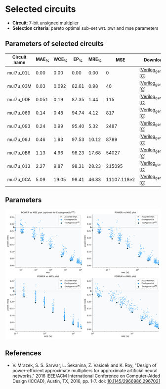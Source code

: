 
Selected circuits
===================
 - **Circuit**: 7-bit unsigned multiplier
 - **Selection criteria**: pareto optimal sub-set wrt. pwr and mse parameters

Parameters of selected circuits
----------------------------

| Circuit name | MAE<sub>%</sub> | WCE<sub>%</sub> | EP<sub>%</sub> | MRE<sub>%</sub> | MSE | Download |
| --- |  --- | --- | --- | --- | --- | --- | 
| mul7u_01L | 0.00 | 0.00 | 0.00 | 0.00 | 0 |  [[Verilog<sub>generic</sub>](mul7u_01L.v)]  [[C](mul7u_01L.c)] |
| mul7u_03M | 0.03 | 0.092 | 82.61 | 0.98 | 40 |  [[Verilog<sub>generic</sub>](mul7u_03M.v)]  [[C](mul7u_03M.c)] |
| mul7u_0DE | 0.051 | 0.19 | 87.35 | 1.44 | 115 |  [[Verilog<sub>generic</sub>](mul7u_0DE.v)]  [[C](mul7u_0DE.c)] |
| mul7u_069 | 0.14 | 0.48 | 94.74 | 4.12 | 817 |  [[Verilog<sub>generic</sub>](mul7u_069.v)]  [[C](mul7u_069.c)] |
| mul7u_093 | 0.24 | 0.99 | 95.40 | 5.32 | 2487 |  [[Verilog<sub>generic</sub>](mul7u_093.v)]  [[C](mul7u_093.c)] |
| mul7u_09J | 0.46 | 1.93 | 97.53 | 10.12 | 8789 |  [[Verilog<sub>generic</sub>](mul7u_09J.v)]  [[C](mul7u_09J.c)] |
| mul7u_0B6 | 1.13 | 4.96 | 98.23 | 17.68 | 54027 |  [[Verilog<sub>generic</sub>](mul7u_0B6.v)]  [[C](mul7u_0B6.c)] |
| mul7u_013 | 2.27 | 9.87 | 98.31 | 28.23 | 215095 |  [[Verilog<sub>generic</sub>](mul7u_013.v)]  [[C](mul7u_013.c)] |
| mul7u_0CA | 5.09 | 19.05 | 98.41 | 46.83 | 11107.118e2 |  [[Verilog<sub>generic</sub>](mul7u_0CA.v)]  [[C](mul7u_0CA.c)] |
    
Parameters
--------------
![Parameters figure](fig.png)

References
--------------
   - V. Mrazek, S. S. Sarwar, L. Sekanina, Z. Vasicek and K. Roy, "Design of power-efficient approximate multipliers for approximate artificial neural networks," 2016 IEEE/ACM International Conference on Computer-Aided Design (ICCAD), Austin, TX, 2016, pp. 1-7. doi: [10.1145/2966986.2967021](https://dx.doi.org/10.1145/2966986.2967021)

             